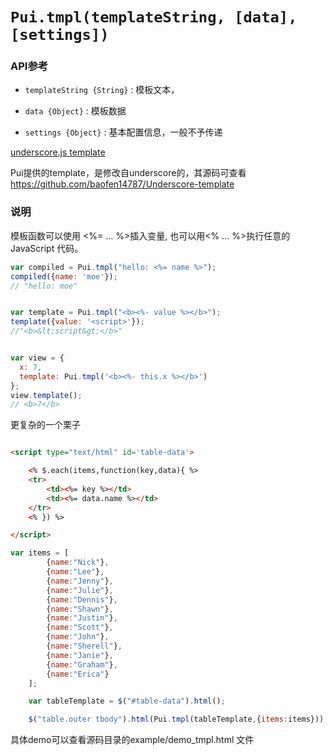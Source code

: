# `Pui.tmpl(templateString, [data], [settings])`

### API参考

* `templateString {String}` : 模板文本，

* `data {Object}` : 模板数据

* `settings {Object}` : 基本配置信息，一般不予传递


[underscore.js template](http://www.css88.com/doc/underscore/#template)

Pui提供的template，是修改自underscore的，其源码可查看 https://github.com/baofen14787/Underscore-template


### 说明

模板函数可以使用 <%= … %>插入变量, 也可以用<% … %>执行任意的 JavaScript 代码。

```js
var compiled = Pui.tmpl("hello: <%= name %>");
compiled({name: 'moe'});
// "hello: moe"


var template = Pui.tmpl("<b><%- value %></b>");
template({value: '<script>'});
//"<b>&lt;script&gt;</b>"


var view = {
  x: 7,
  template: Pui.tmpl('<b><%- this.x %></b>')
};
view.template();
// <b>7</b>

```

更复杂的一个栗子
```html

<script type="text/html" id='table-data'>

    <% $.each(items,function(key,data){ %>
    <tr>
        <td><%= key %></td>
        <td><%= data.name %></td>
    </tr>
    <% }) %>

</script>

```

```js
var items = [
        {name:"Nick"},
        {name:"Lee"},
        {name:"Jenny"},
        {name:"Julie"},
        {name:"Dennis"},
        {name:"Shawn"},
        {name:"Justin"},
        {name:"Scott"},
        {name:"John"},
        {name:"Sherell"},
        {name:"Janie"},
        {name:"Graham"},
        {name:"Erica"}
    ];

    var tableTemplate = $("#table-data").html();

    $("table.outer tbody").html(Pui.tmpl(tableTemplate,{items:items}));
```

具体demo可以查看源码目录的example/demo_tmpl.html 文件